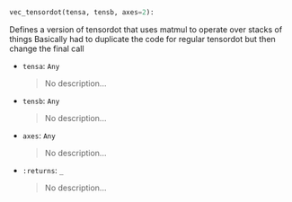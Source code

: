 <a id="McUtils.Numputils.VectorOps.vec_tensordot">&nbsp;</a>
```python
vec_tensordot(tensa, tensb, axes=2): 
```
Defines a version of tensordot that uses matmul to operate over stacks of things
    Basically had to duplicate the code for regular tensordot but then change the final call
- `tensa`: `Any`
    >No description...
- `tensb`: `Any`
    >No description...
- `axes`: `Any`
    >No description...
- `:returns`: `_`
    >No description...

